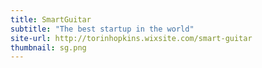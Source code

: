 ```yaml
---
title: SmartGuitar
subtitle: "The best startup in the world"
site-url: http://torinhopkins.wixsite.com/smart-guitar
thumbnail: sg.png 
---
```

